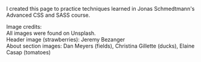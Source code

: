 I created this page to practice techniques learned in Jonas Schmedtmann's Advanced CSS and SASS course.

Image credits:  
All images were found on Unsplash.  
Header image (strawberries): Jeremy Bezanger  
About section images: Dan Meyers (fields), Christina Gillette (ducks), Elaine Casap (tomatoes)
